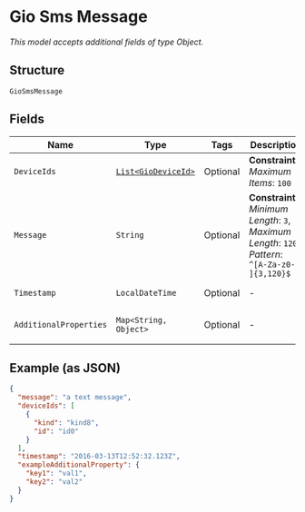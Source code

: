 
# Gio Sms Message

*This model accepts additional fields of type Object.*

## Structure

`GioSmsMessage`

## Fields

| Name | Type | Tags | Description | Getter | Setter |
|  --- | --- | --- | --- | --- | --- |
| `DeviceIds` | [`List<GioDeviceId>`](../../doc/models/gio-device-id.md) | Optional | **Constraints**: *Maximum Items*: `100` | List<GioDeviceId> getDeviceIds() | setDeviceIds(List<GioDeviceId> deviceIds) |
| `Message` | `String` | Optional | **Constraints**: *Minimum Length*: `3`, *Maximum Length*: `120`, *Pattern*: `^[A-Za-z0-9 ]{3,120}$` | String getMessage() | setMessage(String message) |
| `Timestamp` | `LocalDateTime` | Optional | - | LocalDateTime getTimestamp() | setTimestamp(LocalDateTime timestamp) |
| `AdditionalProperties` | `Map<String, Object>` | Optional | - | Object getAdditionalProperty(String key) | additionalProperty(String key, Object value) |

## Example (as JSON)

```json
{
  "message": "a text message",
  "deviceIds": [
    {
      "kind": "kind8",
      "id": "id0"
    }
  ],
  "timestamp": "2016-03-13T12:52:32.123Z",
  "exampleAdditionalProperty": {
    "key1": "val1",
    "key2": "val2"
  }
}
```

